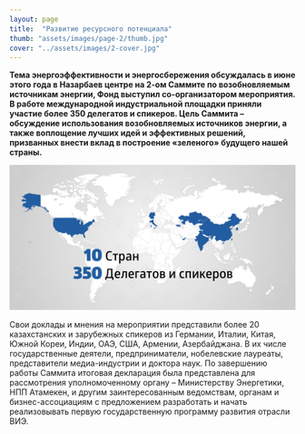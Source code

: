 ```yaml
---
layout: page
title:  "Развитие ресурсного потенциала"
thumb: "assets/images/page-2/thumb.jpg"
cover: "../assets/images/2-cover.jpg"
---
```


**Тема энергоэффективности и энергосбережения обсуждалась в июне этого года в Назарбаев центре на 2-ом Саммите по возобновляемым источникам энергии, Фонд выступил со-организатором мероприятия. В работе международной индустриальной площадки приняли участие более 350 делегатов и спикеров. Цель Саммита – обсуждение использования возобновляемых источников энергии, а также воплощение лучших идей и эффективных решений, призванных внести вклад в построение «зеленого» будущего нашей страны.**

![](../assets/images/page-2/map.png)

<div class="expandable-content" markdown="1">
Свои доклады и мнения на мероприятии представили более 20 казахстанских и зарубежных спикеров из Германии, Италии, Китая, Южной Кореи, Индии, ОАЭ, США, Армении, Азербайджана. В их числе государственные деятели, предприниматели, нобелевские лауреаты, представители медиа-индустрии и доктора наук. По завершению работы Саммита итоговая декларация была представлена  для рассмотрения уполномоченному органу – Министерству Энергетики, НПП Атамекен, и другим заинтересованным ведомствам, органам и бизнес-ассоциациям с предложением разработать и начать реализовывать первую государственную программу развития отрасли ВИЭ.

<div class="carousel" markdown="1"><div class="carousel-holder">
<div class="swiper-container">

<div class="swiper-wrapper">
<div class="swiper-slide" style="background-image: url(../assets/images/page-2/2-summit-1.jpg)"></div>
<div class="swiper-slide" style="background-image: url(../assets/images/page-2/2-summit-2.jpg)"></div>
<div class="swiper-slide" style="background-image: url(../assets/images/page-2/2-summit-3.jpg)"></div>
<div class="swiper-slide" style="background-image: url(../assets/images/page-2/2-summit-4.jpg)"></div>
<div class="swiper-slide" style="background-image: url(../assets/images/page-2/2-summit-5.jpg)"></div>
<div class="swiper-slide" style="background-image: url(../assets/images/page-2/2-summit-6.jpg)"></div>
</div>

<div class="swiper-pagination"></div>
</div>
</div></div>

</div>
